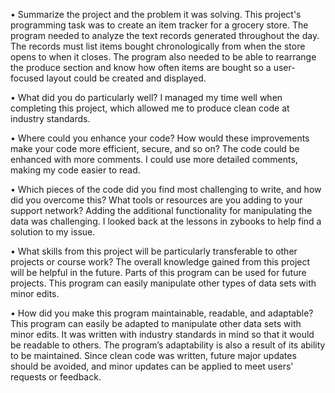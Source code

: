 •	Summarize the project and the problem it was solving. 
This project's programming task was to create an item tracker for a grocery store. The program needed to analyze the text records generated throughout the day. The records must list items bought chronologically from when the store opens to when it closes. The program also needed to be able to rearrange the produce section and know how often items are bought so a user-focused layout could be created and displayed.

•	What did you do particularly well? 
I managed my time well when completing this project, which allowed me to produce clean code at industry standards.

•	Where could you enhance your code? How would these improvements make your code more efficient, secure, and so on? 
The code could be enhanced with more comments. I could use more detailed comments, making my code easier to read.

•	Which pieces of the code did you find most challenging to write, and how did you overcome this? What tools or resources are you adding to your support network? 
Adding the additional functionality for manipulating the data was challenging. I looked back at the lessons in zybooks to help find a solution to my issue.

•	What skills from this project will be particularly transferable to other projects or course work? 
The overall knowledge gained from this project will be helpful in the future. Parts of this program can be used for future projects. This program can easily manipulate other types of data sets with minor edits.

•	How did you make this program maintainable, readable, and adaptable? 
This program can easily be adapted to manipulate other data sets with minor edits. It was written with industry standards in mind so that it would be readable to others. The program’s adaptability is also a result of its ability to be maintained. Since clean code was written, future major updates should be avoided, and minor updates can be applied to meet users' requests or feedback.
